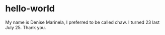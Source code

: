 # hello-world 

My name is Denise Marinela, I preferred to be called chaw.
I turned 23 last July 25. Thank you.
